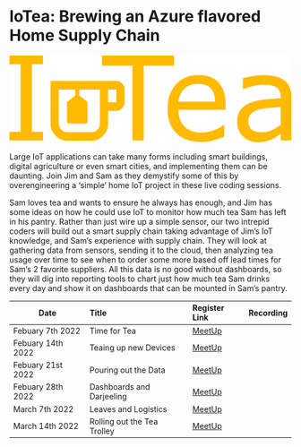 # IoTea: Brewing an Azure flavored Home Supply Chain

![Internet of Tea Icon](../../img/iot/iotea/iotea-title.svg)

Large IoT applications can take many forms including smart buildings, digital agriculture or even smart cities, and implementing them can be daunting. Join Jim and Sam as they demystify some of this by overengineering a ‘simple’ home IoT project in these live coding sessions.

Sam loves tea and wants to ensure he always has enough, and Jim has some ideas on how he could use IoT to monitor how much tea Sam has left in his pantry. Rather than just wire up a simple sensor, our two intrepid coders will build out a smart supply chain taking advantage of Jim’s IoT knowledge, and Sam’s experience with supply chain. They will look at gathering data from sensors, sending it to the cloud, then analyzing tea usage over time to see when to order some more based off lead times for Sam’s 2 favorite suppliers. All this data is no good without dashboards, so they will dig into reporting tools to chart just how much tea Sam drinks every day and show it on dashboards that can be mounted in Sam’s pantry.

| Date | Title |  Register Link | Recording
| ---       | :---   | :--- | :--- |
| Febuary 7th 2022 | Time for Tea                 |  [MeetUp](https://www.meetup.com/Microsoft-Reactor-Redmond/events/283202708/)      | |
| Febuary 14th 2022 | Teaing up new Devices   | [MeetUp](https://www.meetup.com/Microsoft-Reactor-Redmond/events/283202791/)        | |
| Febuary 21st 2022 | Pouring out the Data             | [MeetUp](https://www.meetup.com/Microsoft-Reactor-Redmond/events/283202808/)        | |
| Febuary 28th 2022 | Dashboards and Darjeeling               | [MeetUp](https://www.meetup.com/Microsoft-Reactor-Redmond/events/283202824/)        | |
| March 7th 2022 | Leaves and Logistics                 | [MeetUp](https://www.meetup.com/Microsoft-Reactor-Redmond/events/283203111/)        | |
| March 14th 2022 | Rolling out the Tea Trolley               | [MeetUp](https://www.meetup.com/Microsoft-Reactor-Redmond/events/283203230/)        | |